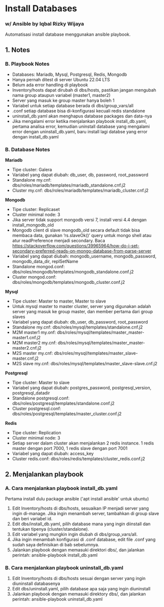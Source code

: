 # Install Databases
### w/ Ansible by Iqbal Rizky Wijaya

Automatisasi install database menggunakan ansible playbook.
## 1. Notes
### B. Playbook Notes
- Databases: Mariadb, Mysql, Postgresql, Redis, Mongodb
- Hanya pernah ditest di server Ubuntu 22.04 LTS
- Belum ada error handling di playbook
- Inventory/hosts dapat dirubah di dbs/hosts, pastikan jangan mengubah nama group ataupun variabel (master1, master2)
- Server yang masuk ke group master hanya boleh 1
- Variabel untuk setiap database berada di dbs/group_vars/all
- .conf setiap database bisa di-konfigurasi kecuali redis standalone
- uninstall_db.yaml akan menghapus database packages dan data-nya
- Jika mengalami error ketika menjalankan playbook install_db.yaml, pertama analisa error, kemudian uninstall database yang mengalami error dengan uninstall_db.yaml, baru install lagi databse yang error dengan install_db.yaml
### B. Database Notes
**Mariadb**
- Tipe cluster: Galera
- Variabel yang dapat diubah: db_user, db, password, root_password
- Standalone my.cnf: dbs/roles/mariadb/templates/mariadb_standalone.cnf.j2
- Cluster my.cnf: dbs/roles/mariadb/templates/mariadb_cluster.cnf.j2

**Mongodb**
- Tipe cluster: Replicaset
- Cluster minimal node: 3
- Jika server tidak support mongodb versi 7, install versi 4.4 dengan install_mongodb_old
- Mongodb client di slave mongodb_old secara default tidak bisa membaca data, gunakan ‘rs.slaveOk()’ query untuk mongo shell atau atur readPreference menjadi secondary. Baca https://stackoverflow.com/questions/39965964/how-do-i-set-secondary-preferred-reads-on-mongo-database-from-parse-server 
- Variabel yang dapat diubah: mongodb_username, mongodb_password, mongodb_data_dir, replSetName
- Standalone mongod.conf: dbs/roles/mongodb/templates/mongodb_standalone.conf.j2
- Cluster mongod.conf: dbs/roles/mongodb/templates/mongodb_cluster.conf.j2

**Mysql**
- Tipe cluster: Master to master, Master to slave
- Untuk mysql master to master cluster, server yang digunakan adalah server yang masuk ke group master, dan member pertama dari group slaves
- Variabel yang dapat diubah: db_user, db_password, root_password
- Standalone my.cnf: dbs/roles/mysql/templates/standalone.cnf.j2
- M2M master1 my.onf: dbs/roles/mysql/templates/master_master-master1.cnf.j2
- M2M master2 my.cnf: dbs/roles/mysql/templates/master_master-master2.cnf.j2
- M2S master my.cnf: dbs/roles/mysql/templates/master_slave-master.cnf.j2
- M2S slave my.cnf: dbs/roles/mysql/templates/master_slave-slave.cnf.j2

**Postgresql**
- Tipe cluster: Master to slave
- Variabel yang dapat diubah: postgres_password, postgresql_version, postgresql_datadir
- Standalone postgresql.conf: dbs/roles/postgresql/templates/standalone.conf.j2
- Cluster postgresql.conf: dbs/roles/postgresql/templates/master_cluster.conf.j2

**Redis**
- Tipe cluster: Replication
- Cluster minimal node: 3
- Setiap server dalam cluster akan menjalankan 2 redis instance. 1 redis master dengan port 7000, 1 redis slave dengan port 7001
- Variabel yang dapat diubah: access_key
- Cluster redis.conf: dbs/roles/redis/templates/cluster_redis.conf.j2
## 2. Menjalankan playbook
### A. Cara menjalankan playbook install_db.yaml
Pertama install dulu package ansible ('apt install ansible' untuk ubuntu)
1. Edit Inventory/hosts di dbs/hosts, sesuaikan IP menjadi server yang ingin di-manage. Jika ingin menambah server, tambahkan di group slave dan beri variabel id.
2. Edit dbs/install_db.yaml, pilih database mana yang ingin diinstall dan tentukan tipenya (cluster/standalone).
3. Edit variabel yang mungkin ingin diubah di dbs/group_vars/all.
4. Jika ingin menambah konfigurasi di .conf database, edit file .conf yang sudah saya definisikan di bab sebelumnya.
5. Jalankan playbook dengan memasuki direktori dbs/, dan jalankan perintah:
ansible-playbook install_db.yaml
### B. Cara menjalankan playbook uninstall_db.yaml
1. Edit Inventory/hosts di dbs/hosts sesuai dengan server yang ingin diuninstall databasenya
2. Edit dbs/uninstall.yaml, pilih database apa saja yang ingin diuninstall
3. Jalankan playbook dengan memasuki direktory dbs/, dan jalankan perintah:
ansible-playbook uninstall_db.yaml
